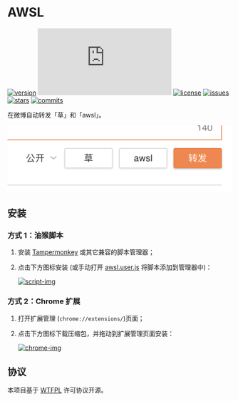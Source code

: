 AWSL
========

[![version][version-img]][script-url] [![size][size-img]][script-url] [![license][license-img]][license-url] [![issues][issues-img]][issues-url] [![stars][stars-img]][stars-url] [![commits][commits-img]][commits-url]

在微博自动转发「草」和「awsl」。

![](screenshot.png)

## 安装

### 方式 1：油猴脚本

1. 安装 [Tampermonkey](https://www.tampermonkey.net/) 或其它兼容的脚本管理器；
2. 点击下方图标安装 (或手动打开 [awsl.user.js][script-url] 将脚本添加到管理器中)：

   [![script-img]][script-url]

### 方式 2：Chrome 扩展

1. 打开扩展管理 (`chrome://extensions/`)页面；
2. 点击下方图标下载压缩包，并拖动到扩展管理页面安装：

   [![chrome-img]][chrome-url]

## 协议

本项目基于 [WTFPL](LICENSE) 许可协议开源。

[version-img]: https://img.shields.io/github/v/tag/xingrz/awsl?label=version&sort=semver&style=flat-square
[size-img]: https://img.shields.io/github/size/xingrz/awsl/awsl.user.js?style=flat-square
[license-img]: https://img.shields.io/github/license/xingrz/awsl?style=flat-square
[license-url]: LICENSE
[issues-img]: https://img.shields.io/github/issues/xingrz/awsl?style=flat-square
[issues-url]: https://github.com/xingrz/awsl/issues
[stars-img]: https://img.shields.io/github/stars/xingrz/awsl?style=flat-square
[stars-url]: https://github.com/xingrz/awsl/stargazers
[commits-img]: https://img.shields.io/github/last-commit/xingrz/awsl?style=flat-square
[commits-url]: https://github.com/xingrz/awsl/commits/master

[script-img]: https://img.shields.io/github/v/tag/xingrz/awsl?label=awsl&logo=tampermonkey&logoColor=white&sort=semver&style=for-the-badge
[script-url]: https://raw.githubusercontent.com/xingrz/awsl/master/awsl.user.js

[chrome-img]: https://img.shields.io/github/v/tag/xingrz/awsl?label=awsl&logo=google-chrome&logoColor=white&sort=semver&style=for-the-badge
[chrome-url]: https://github.com/xingrz/awsl/archive/refs/heads/master.zip
